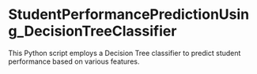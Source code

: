 # StudentPerformancePredictionUsing_DecisionTreeClassifier
This Python script employs a Decision Tree classifier to predict student performance based on various features.
